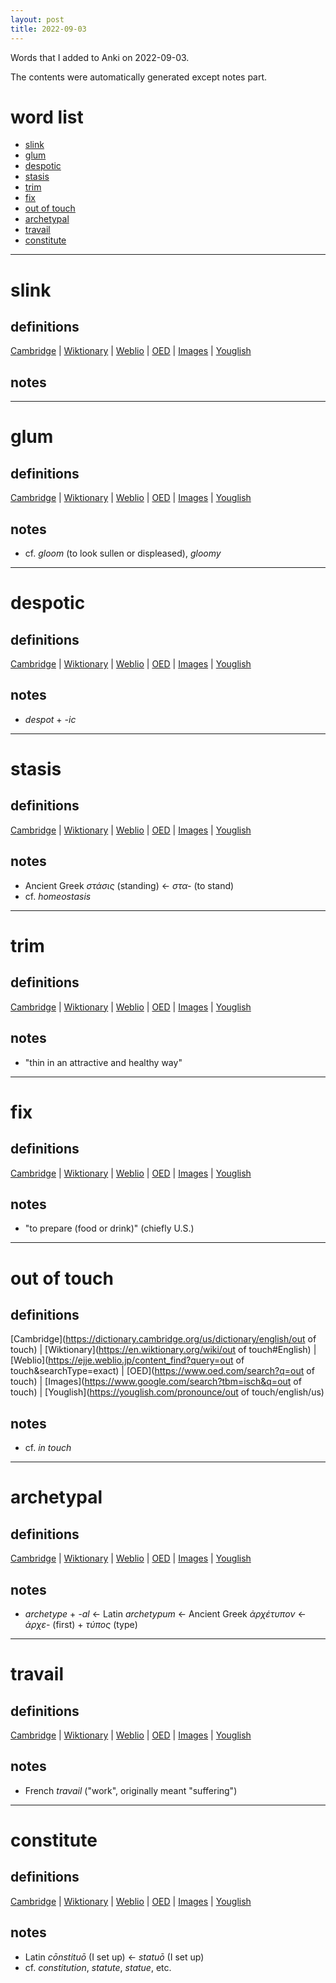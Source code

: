 ```yaml
---
layout: post
title: 2022-09-03
---
```


Words that I added to Anki on 2022-09-03.

The contents were automatically generated except notes part.
# word list
- [slink](#slink)
- [glum](#glum)
- [despotic](#despotic)
- [stasis](#stasis)
- [trim](#trim)
- [fix](#fix)
- [out of touch](#out-of-touch)
- [archetypal](#archetypal)
- [travail](#travail)
- [constitute](#constitute)

---

# slink
## definitions
[Cambridge](https://dictionary.cambridge.org/us/dictionary/english/slink)
|
[Wiktionary](https://en.wiktionary.org/wiki/slink#English)
|
[Weblio](https://ejje.weblio.jp/content_find?query=slink&searchType=exact)
|
[OED](https://www.oed.com/search?q=slink)
|
[Images](https://www.google.com/search?tbm=isch&q=slink)
|
[Youglish](https://youglish.com/pronounce/slink/english/us)

## notes

---

# glum
## definitions
[Cambridge](https://dictionary.cambridge.org/us/dictionary/english/glum)
|
[Wiktionary](https://en.wiktionary.org/wiki/glum#English)
|
[Weblio](https://ejje.weblio.jp/content_find?query=glum&searchType=exact)
|
[OED](https://www.oed.com/search?q=glum)
|
[Images](https://www.google.com/search?tbm=isch&q=glum)
|
[Youglish](https://youglish.com/pronounce/glum/english/us)

## notes
- cf. *gloom* (to look sullen or displeased), *gloomy*

---

# despotic
## definitions
[Cambridge](https://dictionary.cambridge.org/us/dictionary/english/despotic)
|
[Wiktionary](https://en.wiktionary.org/wiki/despotic#English)
|
[Weblio](https://ejje.weblio.jp/content_find?query=despotic&searchType=exact)
|
[OED](https://www.oed.com/search?q=despotic)
|
[Images](https://www.google.com/search?tbm=isch&q=despotic)
|
[Youglish](https://youglish.com/pronounce/despotic/english/us)

## notes
- *despot* + *-ic*

---

# stasis
## definitions
[Cambridge](https://dictionary.cambridge.org/us/dictionary/english/stasis)
|
[Wiktionary](https://en.wiktionary.org/wiki/stasis#English)
|
[Weblio](https://ejje.weblio.jp/content_find?query=stasis&searchType=exact)
|
[OED](https://www.oed.com/search?q=stasis)
|
[Images](https://www.google.com/search?tbm=isch&q=stasis)
|
[Youglish](https://youglish.com/pronounce/stasis/english/us)

## notes
- Ancient Greek *στάσις* (standing) &lt;- *στα-* (to stand)
- cf. *homeostasis*

---

# trim
## definitions
[Cambridge](https://dictionary.cambridge.org/us/dictionary/english/trim)
|
[Wiktionary](https://en.wiktionary.org/wiki/trim#English)
|
[Weblio](https://ejje.weblio.jp/content_find?query=trim&searchType=exact)
|
[OED](https://www.oed.com/search?q=trim)
|
[Images](https://www.google.com/search?tbm=isch&q=trim)
|
[Youglish](https://youglish.com/pronounce/trim/english/us)

## notes
- "thin in an attractive and healthy way"

---

# fix
## definitions
[Cambridge](https://dictionary.cambridge.org/us/dictionary/english/fix)
|
[Wiktionary](https://en.wiktionary.org/wiki/fix#English)
|
[Weblio](https://ejje.weblio.jp/content_find?query=fix&searchType=exact)
|
[OED](https://www.oed.com/search?q=fix)
|
[Images](https://www.google.com/search?tbm=isch&q=fix)
|
[Youglish](https://youglish.com/pronounce/fix/english/us)

## notes
- "to prepare (food or drink)" (chiefly U.S.)

---

# out of touch
## definitions
[Cambridge](https://dictionary.cambridge.org/us/dictionary/english/out of touch)
|
[Wiktionary](https://en.wiktionary.org/wiki/out of touch#English)
|
[Weblio](https://ejje.weblio.jp/content_find?query=out of touch&searchType=exact)
|
[OED](https://www.oed.com/search?q=out of touch)
|
[Images](https://www.google.com/search?tbm=isch&q=out of touch)
|
[Youglish](https://youglish.com/pronounce/out of touch/english/us)

## notes
- cf. *in touch*

---

# archetypal
## definitions
[Cambridge](https://dictionary.cambridge.org/us/dictionary/english/archetypal)
|
[Wiktionary](https://en.wiktionary.org/wiki/archetypal#English)
|
[Weblio](https://ejje.weblio.jp/content_find?query=archetypal&searchType=exact)
|
[OED](https://www.oed.com/search?q=archetypal)
|
[Images](https://www.google.com/search?tbm=isch&q=archetypal)
|
[Youglish](https://youglish.com/pronounce/archetypal/english/us)

## notes
- *archetype* + *-al* &lt;- Latin *archetypum* &lt;- Ancient Greek *ἀρχέτυπον* &lt;- *ἀρχε-* (first) + *τύπος* (type)

---

# travail
## definitions
[Cambridge](https://dictionary.cambridge.org/us/dictionary/english/travail)
|
[Wiktionary](https://en.wiktionary.org/wiki/travail#English)
|
[Weblio](https://ejje.weblio.jp/content_find?query=travail&searchType=exact)
|
[OED](https://www.oed.com/search?q=travail)
|
[Images](https://www.google.com/search?tbm=isch&q=travail)
|
[Youglish](https://youglish.com/pronounce/travail/english/us)

## notes
- French *travail* ("work", originally meant "suffering")

---

# constitute
## definitions
[Cambridge](https://dictionary.cambridge.org/us/dictionary/english/constitute)
|
[Wiktionary](https://en.wiktionary.org/wiki/constitute#English)
|
[Weblio](https://ejje.weblio.jp/content_find?query=constitute&searchType=exact)
|
[OED](https://www.oed.com/search?q=constitute)
|
[Images](https://www.google.com/search?tbm=isch&q=constitute)
|
[Youglish](https://youglish.com/pronounce/constitute/english/us)

## notes
- Latin *cōnstituō* (I set up) &lt;- *statuō* (I set up)
- cf. *constitution*, *statute*, *statue*, etc.

